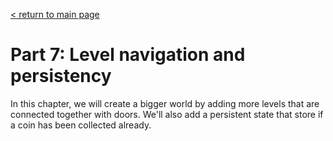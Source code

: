 [< return to main page](https://github.com/cstoquer/platformerTutorial)
# Part 7: Level navigation and persistency

In this chapter, we will create a bigger world by adding more levels that are connected together with doors. We'll also add a persistent state that store if a coin has been collected already.
